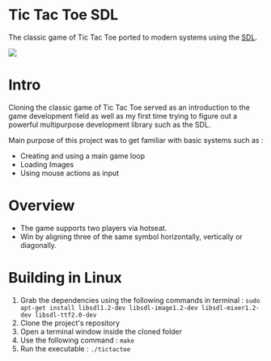 # Tic Tac Toe SDL
The classic game of Tic Tac Toe ported to modern systems using the [SDL](https://www.libsdl.org/index.php).

<img src="https://media.giphy.com/media/MBI5KshGeu79U5QqSC/giphy.gif">

# Intro

Cloning the classic game of Tic Tac Toe served as an introduction to the game development field as well as my first time trying to figure out a powerful multipurpose development library such as the SDL. 

Main purpose of this project was to get familiar with basic systems such as :

* Creating and using a main game loop
* Loading Images
* Using mouse actions as input

# Overview

* The game supports two players via hotseat. 
* Win by aligning three of the same symbol horizontally, vertically or diagonally.

# Building in Linux

1) Grab the dependencies using the following commands in terminal : 
`sudo apt-get install libsdl1.2-dev libsdl-image1.2-dev libsdl-mixer1.2-dev libsdl-ttf2.0-dev`
2) Clone the project's repository 
3) Open a terminal window inside the cloned folder
4) Use the following command : `make`
5) Run the executable : `./tictactoe`


